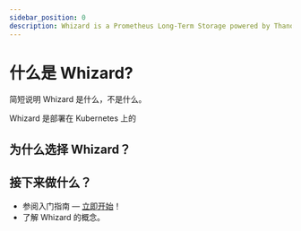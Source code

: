 ```yaml
---
sidebar_position: 0
description: Whizard is a Prometheus Long-Term Storage powered by Thanos
---
```


# 什么是 Whizard?

简短说明 Whizard 是什么，不是什么。

Whizard 是部署在 Kubernetes 上的

## 为什么选择 Whizard？

## 接下来做什么？

- 参阅入门指南 — [立即开始](./Getting%20started/)！
- 了解 Whizard 的概念。
